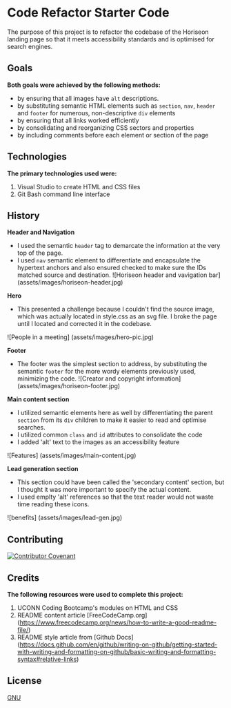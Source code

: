 # Code Refactor Starter Code

The purpose of this project is to refactor the codebase of the Horiseon landing page so that it meets accessibility standards and is optimised for search engines.

## Goals

**Both goals were achieved by the following methods:**
- by ensuring that all images have `alt` descriptions. 
- by substituting semantic HTML elements such as `section`, `nav`, `header` and `footer` for numerous, non-descriptive `div` elements 
- by ensuring that all links worked efficiently 
- by consolidating and reorganizing CSS sectors and properties 
- by including comments before each element or section of the page  

## Technologies

**The primary technologies used were:**
1. Visual Studio to create HTML and CSS files
2. Git Bash command line interface 

## History

**Header and Navigation**
- I used the semantic `header` tag to demarcate the information at the very top of the page. 
- I used `nav` semantic element to differentiate and encapsulate the hypertext anchors and also ensured checked to make sure the IDs matched source and destination. 
![Horiseon header and vavigation bar] (assets/images/horiseon-header.jpg) 

**Hero**
- This presented a challenge because I couldn't find the source image, which was actually located in style.css as an svg file. I broke the page until I located and corrected it in the codebase.

![People in a meeting] (assets/images/hero-pic.jpg)

**Footer**
- The footer was the simplest section to address, by substituting the semantic `footer` for the more wordy elements previously used, minimizing the code. 
![Creator and copyright information] (assets/images/horiseon-footer.jpg)

**Main content section**
- I utilized semantic elements here as well by differentiating the parent `section` from its `div` children to make it easier to read and optimise searches. 
- I utilized common `class` and `id` attributes to consolidate the code
- I added 'alt' text to the images as an accessibility feature

![Features] (assets/images/main-content.jpg)

**Lead generation section**
- This section could have been called the 'secondary content' section, but I thought it was more important to specify the actual content. </br >
- I used emplty 'alt' references so that the text reader would not waste time reading these icons. 

![benefits] (assets/images/lead-gen.jpg)

## Contributing

[![Contributor Covenant](https://img.shields.io/badge/Contributor%20Covenant-2.1-4baaaa.svg)](code_of_conduct.md)

## Credits

**The following resources were used to complete this project:**
1. UCONN Coding Bootcamp's modules on HTML and CSS
2. README content article [FreeCodeCamp.org] (https://www.freecodecamp.org/news/how-to-write-a-good-readme-file/)
3. README style article from [Github Docs] (https://docs.github.com/en/github/writing-on-github/getting-started-with-writing-and-formatting-on-github/basic-writing-and-formatting-syntax#relative-links) 

## License
[GNU](https://opensource.org/licenses/GPL-3.0)
